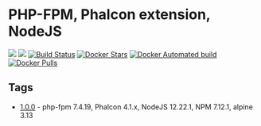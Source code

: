 # PHP-FPM, Phalcon extension, NodeJS

[![](https://images.microbadger.com/badges/image/matshareyourscript/php-phalcon-node.svg)](https://microbadger.com/images/matshareyourscript/php-phalcon-node)
[![](https://images.microbadger.com/badges/version/matshareyourscript/php-phalcon-node.svg)](https://microbadger.com/images/matshareyourscript/php-phalcon-node)
[![Build Status](https://travis-ci.org/mat-shareyourscript/php-phalcon-node.svg?branch=master)](https://travis-ci.org/mat-shareyourscript/php-phalcon-node)
[![Docker Stars](https://img.shields.io/docker/stars/matshareyourscript/php-phalcon-node.svg?style=flat)](https://hub.docker.com/r/matshareyourscript/php-phalcon-node/)
[![Docker Automated build](https://img.shields.io/docker/automated/matshareyourscript/php-phalcon-node.svg?style=flat)]()
[![Docker Pulls](https://img.shields.io/docker/pulls/matshareyourscript/php-phalcon-node.svg)]()

## Tags

* [1.0.0](http://github.com/mat-shareyourscript/php-phalcon-node/releases/tag/1.0.0) - php-fpm 7.4.19, Phalcon 4.1.x, NodeJS 12.22.1, NPM 7.12.1, alpine 3.13
